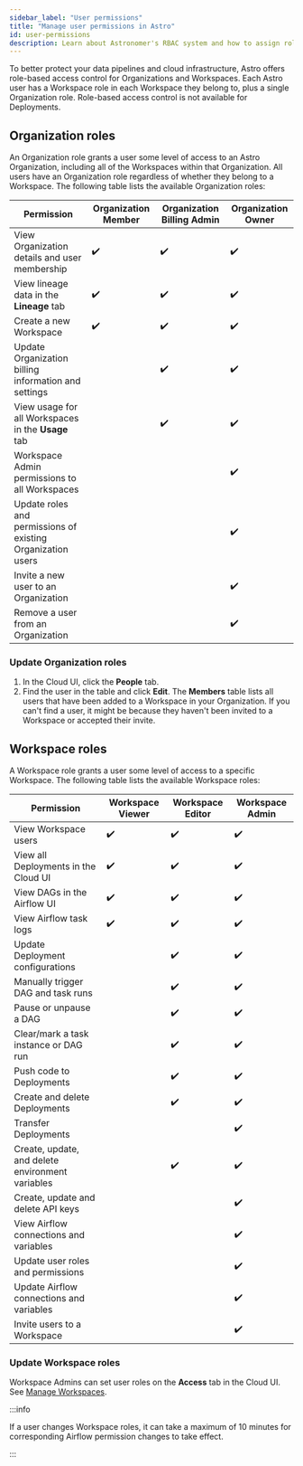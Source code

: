 ```yaml
---
sidebar_label: "User permissions"
title: "Manage user permissions in Astro"
id: user-permissions
description: Learn about Astronomer's RBAC system and how to assign roles to users.
---
```


To better protect your data pipelines and cloud infrastructure, Astro offers role-based access control for Organizations and Workspaces. Each Astro user has a Workspace role in each Workspace they belong to, plus a single Organization role. Role-based access control is not available for Deployments.

## Organization roles

An Organization role grants a user some level of access to an Astro Organization, including all of the Workspaces within that Organization. All users have an Organization role regardless of whether they belong to a Workspace. The following table lists the available Organization roles:

| Permission                                                  | **Organization Member** | **Organization Billing Admin** | **Organization Owner** |
| ----------------------------------------------------------- | ----------------------- | ------------------------------ | ---------------------- |
| View Organization details and user membership               | ✔️                       | ✔️                              | ✔️                      |
| View lineage data in the **Lineage** tab                    | ✔️                       | ✔️                              | ✔️                      |
| Create a new Workspace                                      | ✔️                       | ✔️                              | ✔️                      |
| Update Organization billing information and settings        |                         | ✔️                              | ✔️                      |
| View usage for all Workspaces in the **Usage** tab          |                         | ✔️                              | ✔️                      |
| Workspace Admin permissions to all Workspaces               |                         |                                | ✔️                      |
| Update roles and permissions of existing Organization users |                         |                                | ✔️                      |
| Invite a new user to an Organization                        |                         |                                | ✔️                      |
| Remove a user from an Organization                          |                         |                                | ✔️                      |

### Update Organization roles

1. In the Cloud UI, click the **People** tab.
2. Find the user in the table and click **Edit**. The **Members** table lists all users that have been added to a Workspace in your Organization. If you can't find a user, it might be because they haven't been invited to a Workspace or accepted their invite.

## Workspace roles

A Workspace role grants a user some level of access to a specific Workspace. The following table lists the available Workspace roles:

| Permission                                      | **Workspace Viewer** | **Workspace Editor** | **Workspace Admin** |
| ----------------------------------------------- | -------------------- | -------------------- | ------------------- |
| View Workspace users                            | ✔️                    | ✔️                    | ✔️                   |
| View all Deployments in the Cloud UI            | ✔️                    | ✔️                    | ✔️                   |
| View DAGs in the Airflow UI                     | ✔️                    | ✔️                    | ✔️                   |
| View Airflow task logs                          | ✔️                    | ✔️                    | ✔️                   |
| Update Deployment configurations                |                      | ✔️                    | ✔️                   |
| Manually trigger DAG and task runs              |                      | ✔️                    | ✔️                   |
| Pause or unpause a DAG                          |                      | ✔️                    | ✔️                   |
| Clear/mark a task instance or DAG run           |                      | ✔️                    | ✔️                   |
| Push code to Deployments                        |                      | ✔️                    | ✔️                   |
| Create and delete Deployments                   |                      | ✔️                    | ✔️                   |
| Transfer Deployments                            |                      |                      | ✔️                   |
| Create, update, and delete environment variables |                      | ✔️                    | ✔️                   |
| Create, update and delete API keys              |                      |                      | ✔️                   |
| View Airflow connections and variables          |                      |                      | ✔️                   |
| Update user roles and permissions               |                      |                      | ✔️                   |
| Update Airflow connections and variables        |                      |                      | ✔️                   |
| Invite users to a Workspace                     |                      |                      | ✔️                   |

### Update Workspace roles

Workspace Admins can set user roles on the **Access** tab in the Cloud UI. See [Manage Workspaces](manage-workspaces.md#manage-workspace-users).

:::info

If a user changes Workspace roles, it can take a maximum of 10 minutes for corresponding Airflow permission changes to take effect.

:::
